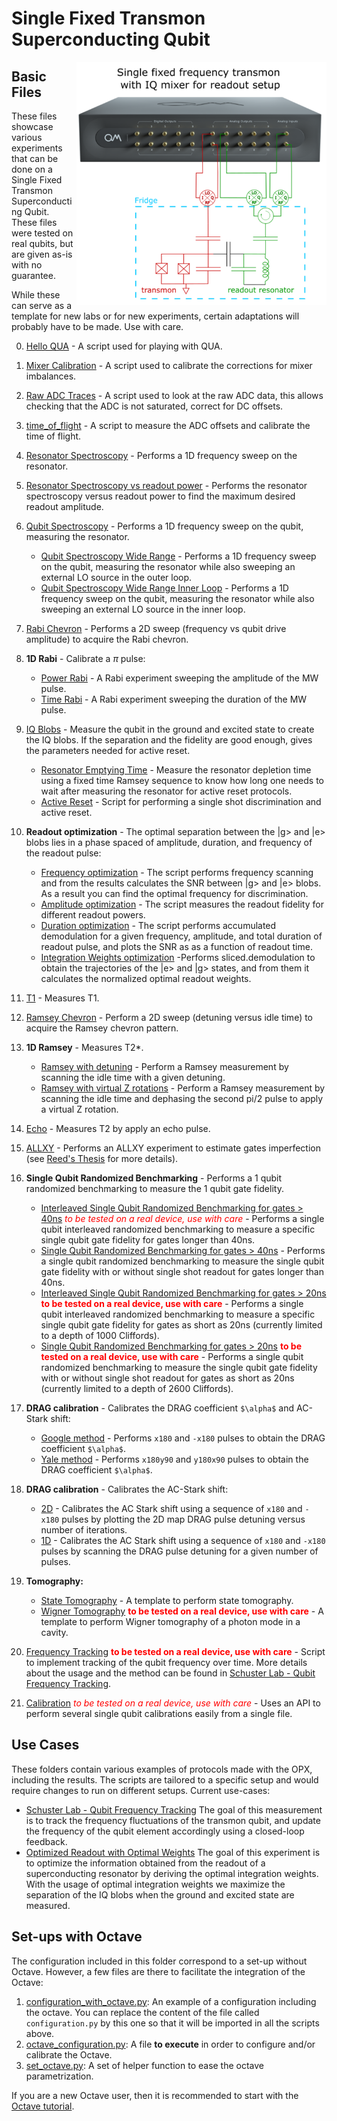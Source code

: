 # Single Fixed Transmon Superconducting Qubit

<img align="right" src="Single Fixed Frequency Transmon Setup.PNG" alt="drawing" width="400"/>

## Basic Files
These files showcase various experiments that can be done on a Single Fixed Transmon Superconducting Qubit.
These files were tested on real qubits, but are given as-is with no guarantee.

While these can serve as a template for new labs or for new experiments, certain adaptations will probably have to be made.
Use with care.

0. [Hello QUA](00_hello_qua.py) - A script used for playing with QUA.
1. [Mixer Calibration](01_manual_mixer_calibration.py) - A script used to calibrate the corrections for mixer imbalances.
2. [Raw ADC Traces](02_raw_adc_traces.py) - A script used to look at the raw ADC data, this allows checking that the ADC 
is not saturated, correct for DC offsets.
3. [time_of_flight](03_time_of_flight.py) - A script to measure the ADC offsets and calibrate the time of flight.
4. [Resonator Spectroscopy](04_resonator_spec.py) - Performs a 1D frequency sweep on the resonator.
5. [Resonator Spectroscopy vs readout power](05_resonator_spec_vs_amplitude.py) - Performs the resonator spectroscopy versus readout power to find the maximum desired readout amplitude.
6. [Qubit Spectroscopy](06_qubit_spec.py) - Performs a 1D frequency sweep on the qubit, measuring the resonator.
   * [Qubit Spectroscopy Wide Range](06_qubit_spec_wide_range.py) - Performs a 1D frequency sweep on the qubit, measuring the resonator while also sweeping an external LO source in the outer loop.
   * [Qubit Spectroscopy Wide Range Inner Loop](06_qubit_spec_wide_range_inner_loop_TBD.py) - Performs a 1D frequency sweep on the qubit, measuring the resonator while also sweeping an external LO source in the inner loop.
7. [Rabi Chevron](07_rabi_chevron.py) - Performs a 2D sweep (frequency vs qubit drive amplitude) to acquire the Rabi chevron.
8. **1D Rabi** - Calibrate a $\pi$ pulse:
    * [Power Rabi](08_power_rabi.py) - A Rabi experiment sweeping the amplitude of the MW pulse.
    * [Time Rabi](08_time_rabi.py) - A Rabi experiment sweeping the duration of the MW pulse.
9. [IQ Blobs](09_IQ_blobs.py) - Measure the qubit in the ground and excited state to create the IQ blobs. If the separation
and the fidelity are good enough, gives the parameters needed for active reset.
    * [Resonator Emptying Time](09_resonator_emptying_time.py) - Measure the resonator depletion time using a fixed time Ramsey sequence to know how long one needs to wait after measuring the resonator for active reset protocols.
    * [Active Reset](09_active_reset.py) - Script for performing a single shot discrimination and active reset.
10. **Readout optimization** - The optimal separation between the |g> and |e> blobs lies in a phase spaced of amplitude, duration, and frequency of the readout pulse:
    * [Frequency optimization](10_readout_frequency_optimization.py) - The script performs frequency scanning and from the results calculates the SNR between |g> and |e> blobs. As a result you can find the optimal frequency for discrimination.
    * [Amplitude optimization](10_readout_amp_optimization.py) - The script measures the readout fidelity for different readout powers.
    * [Duration optimization](10_readout_duration_optimization.py) - The script performs accumulated demodulation for a given frequency, amplitude, and total duration of readout pulse, and plots the SNR as as a function of readout time.
    * [Integration Weights optimization](10_readout_weight_optimization.py) -Performs sliced.demodulation to obtain the trajectories of the |e> and |g> states, and from them it calculates the normalized optimal readout weights.
11. [T1](11_T1.py) - Measures T1.
13. [Ramsey Chevron](12_ramsey_chevron.py) - Perform a 2D sweep (detuning versus idle time) to acquire the Ramsey chevron pattern.
12. **1D Ramsey** - Measures T2*.
    * [Ramsey with detuning](13_ramsey_w_detuning.py) - Perform a Ramsey measurement by scanning the idle time with a given detuning.
    * [Ramsey with virtual Z rotations](13_ramsey_w_virtual_rotation.py) - Perform a Ramsey measurement by scanning the idle time and dephasing the second pi/2 pulse to apply a virtual Z rotation.
14. [Echo](14_echo.py) - Measures T2 by apply an echo pulse.
15. [ALLXY](15_allxy.py) - Performs an ALLXY experiment to estimate gates imperfection
(see [Reed's Thesis](https://rsl.yale.edu/sites/default/files/files/RSL_Theses/reed.pdf) for more details).
16. **Single Qubit Randomized Benchmarking** - Performs a 1 qubit randomized benchmarking to measure the 1 qubit gate
fidelity.
    * [Interleaved Single Qubit Randomized Benchmarking for gates > 40ns](16_randomized_benchmarking_interleaved.py) <span style="color:red">_to be tested on a real device, use with care_</span> - Performs a single qubit interleaved randomized benchmarking to measure a specific single qubit gate fidelity  for gates longer than 40ns.
    * [Single Qubit Randomized Benchmarking for gates > 40ns](16_randomized_benchmarking.py) - Performs a single qubit randomized benchmarking to measure the single qubit gate fidelity with or without single shot readout for gates longer than 40ns.
    * [Interleaved Single Qubit Randomized Benchmarking for gates > 20ns](16_randomized_benchmarking_interleaved_20ns.py) <span style="color:red">__to be tested on a real device, use with care__</span> - Performs a single qubit interleaved randomized benchmarking to measure a specific single qubit gate fidelity for gates as short as 20ns (currently limited to a depth of 1000 Cliffords).
    * [Single Qubit Randomized Benchmarking for gates > 20ns](16_randomized_benchmarking_20ns.py) <span style="color:red">__to be tested on a real device, use with care__</span> - Performs a single qubit randomized benchmarking to measure the single qubit gate fidelity with or without single shot readout for gates as short as 20ns (currently limited to a depth of 2600 Cliffords).
17. **DRAG calibration** - Calibrates the DRAG coefficient `$\alpha$` and AC-Stark shift:
    * [Google method](17_DRAG_calibration_Google.py) - Performs `x180` and `-x180` pulses to obtain 
the DRAG coefficient `$\alpha$`.
    * [Yale method](17_DRAG_calibration_Yale.py) - Performs `x180y90` and `y180x90` pulses to obtain 
the DRAG coefficient `$\alpha$`.
18. **DRAG calibration** - Calibrates the AC-Stark shift:
    * [2D](18_AC_Stark_2Dcalibration_Google.py) - Calibrates the AC Stark shift using a sequence of `x180` and `-x180` pulses by plotting the 2D map DRAG pulse detuning versus number of iterations.
    * [1D](18_AC_Stark_1Dcalibration_Google.py) - Calibrates the AC Stark shift using a sequence of `x180` and `-x180` pulses by scanning the DRAG pulse detuning for a given number of pulses.

19. **Tomography:**
    * [State Tomography](19_state_tomography.py) - A template to perform state tomography.
    * [Wigner Tomography](19_wigner_tomography.py) <span style="color:red">__to be tested on a real device, use with care__</span> - A template to perform Wigner tomography of a photon mode in a cavity.
20.  [Frequency Tracking](20_frequency_tracking.py) <span style="color:red">__to be tested on a real device, use with care__</span> - Script to implement tracking of the qubit frequency over time. More details about the usage and the method can be found in [Schuster Lab - Qubit Frequency Tracking](./Use%20Case%201%20-%20Schuster%20Lab%20-%20Qubit%20Frequency%20Tracking).
21.  [Calibration](calibrations.py) <span style="color:red">_to be tested on a real device, use with care_</span> - Uses an API to perform several single qubit calibrations easily from a single file.

## Use Cases
These folders contain various examples of protocols made with the OPX, including the results. The scripts are tailored to
a specific setup and would require changes to run on different setups. Current use-cases:

* [Schuster Lab - Qubit Frequency Tracking](./Use%20Case%201%20-%20Schuster%20Lab%20-%20Qubit%20Frequency%20Tracking)
The goal of this measurement is to track the frequency fluctuations of the transmon qubit, and update the frequency of the qubit element accordingly using a closed-loop feedback.
* [Optimized Readout with Optimal Weights](./Use%20Case%202%20-%20Optimized%20readout%20with%20optimal%20weights) 
The goal of this experiment is to optimize the information obtained from the readout of a superconducting resonator by deriving the optimal integration weights. With the usage of optimal integration weights we maximize the separation of the IQ blobs when the ground and excited state are measured.


## Set-ups with Octave

The configuration included in this folder correspond to a set-up without Octave. 
However, a few files are there to facilitate the integration of the Octave:
1. [configuration_with_octave.py](configuration_with_octave.py): An example of a configuration including the octave. You can replace the content of the file called `configuration.py` by this one so that it will be imported in all the scripts above.
2. [octave_configuration.py](octave_configuration.py): A file __to execute__ in order to configure and/or calibrate the Octave.
3. [set_octave.py](set_octave.py): A set of helper function to ease the octave parametrization.

If you are a new Octave user, then it is recommended to start with the [Octave tutorial](https://github.com/qua-platform/qua-libs/blob/main/Tutorials/intro-to-octave/README.md).
